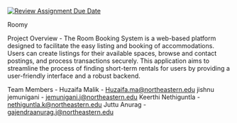 [![Review Assignment Due Date](https://classroom.github.com/assets/deadline-readme-button-24ddc0f5d75046c5622901739e7c5dd533143b0c8e959d652212380cedb1ea36.svg)](https://classroom.github.com/a/j48a217e)


Roomy 

Project Overview -
The Room Booking System is a web-based platform designed to facilitate the easy listing and booking of accommodations. Users can create listings for their available spaces, browse and contact postings, and process transactions securely. This application aims to streamline the process of finding short-term rentals for users by providing a user-friendly interface and a robust backend.

Team Members -
Huzaifa Malik - Huzaifa.ma@northeastern.edu
jishnu jemunigani - jemunigani.j@northeastern.edu
Keerthi Nethiguntla - nethiguntla.k@northeastern.edu
Juttu Anurag - gajendraanurag.j@northeastern.edu


